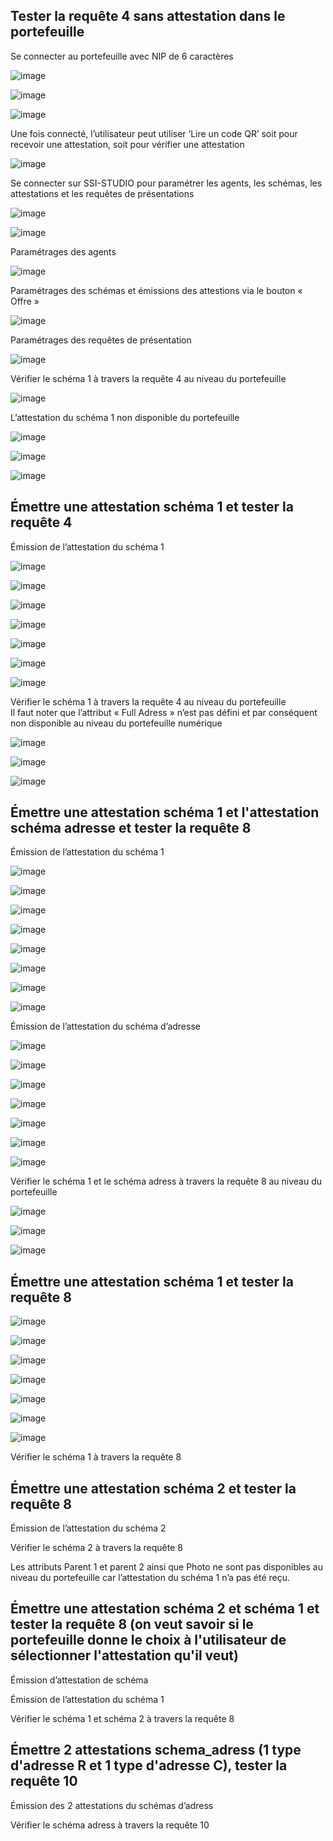 ## Tester la requête 4 sans attestation dans le portefeuille 

Se connecter au portefeuille avec NIP de 6 caractères

 ![image](https://user-images.githubusercontent.com/120060804/206300257-418e8440-4fb0-4e50-b943-4b46c5beed67.png)
 
 ![image](https://user-images.githubusercontent.com/120060804/206300483-a3e8b79e-dd31-424b-b651-509bb2f0ceab.png)
 
 ![image](https://user-images.githubusercontent.com/120060804/206300524-0efac93d-6d55-4417-8ebe-ca011e4e8b40.png)

Une fois connecté, l’utilisateur peut utiliser ‘Lire un code QR’ soit pour recevoir une attestation, soit pour vérifier une attestation

![image](https://user-images.githubusercontent.com/120060804/206300586-09a4e9fd-e722-4f43-80d4-fe9e0d47a423.png)

Se connecter sur SSI-STUDIO pour paramétrer les agents, les schémas, les attestations et les requêtes de présentations

 ![image](https://user-images.githubusercontent.com/120060804/206300666-1d29658c-3f45-4ed0-a119-ecd0cff3105b.png)
 
 ![image](https://user-images.githubusercontent.com/120060804/206300715-7afe859c-6334-4f36-95e5-0b51af7884d3.png)

Paramétrages des agents

 ![image](https://user-images.githubusercontent.com/120060804/206300759-5a6b167d-b8ab-477c-91d9-0f264f156fcd.png)

Paramétrages des schémas et émissions des attestions via le bouton « Offre »

 ![image](https://user-images.githubusercontent.com/120060804/206300803-65936a3d-8d1f-421e-bcd7-6a591c758c01.png)

Paramétrages des requêtes de présentation 

 ![image](https://user-images.githubusercontent.com/120060804/206300881-e4aa2693-dbfc-4b05-9230-cf41ab456e52.png)

Vérifier le schéma 1 à travers la requête 4 au niveau du portefeuille  

 ![image](https://user-images.githubusercontent.com/120060804/206301824-1ce94189-4b61-4bd7-88e5-6f104ba6cd30.png)

L’attestation du schéma 1 non disponible du portefeuille

 ![image](https://user-images.githubusercontent.com/120060804/206301869-f4d61102-fb13-4cf8-9602-dc942da4773f.png)

 ![image](https://user-images.githubusercontent.com/120060804/206301924-aaec1aca-1a27-425c-87f4-d857c8ddc365.png)
 
 ![image](https://user-images.githubusercontent.com/120060804/206301991-16eec79d-5f3e-412a-99ee-43b54530bcc5.png)

## Émettre une attestation schéma 1 et tester la requête 4

Émission de l’attestation du schéma 1

 ![image](https://user-images.githubusercontent.com/120060804/206302384-125400be-b502-4fa7-8e2f-f50cfb0dc94f.png)

 ![image](https://user-images.githubusercontent.com/120060804/206302423-bcde734c-0e25-4492-85fc-ebfe3b134629.png)

 ![image](https://user-images.githubusercontent.com/120060804/206302457-28ec0d10-a861-4371-b4c7-877a1e93adc7.png)

 ![image](https://user-images.githubusercontent.com/120060804/206302491-9d02830a-ec3f-47da-bdcc-6ca48a0b90ad.png)

 ![image](https://user-images.githubusercontent.com/120060804/206302516-d83e815b-6acd-4df2-8b7a-4c9180d93595.png)
 
 ![image](https://user-images.githubusercontent.com/120060804/206302553-e00d8c96-4b8b-4dcb-b170-76daf3bae1f0.png)

 ![image](https://user-images.githubusercontent.com/120060804/206302586-8d2d6bec-4e38-4a5f-a9f2-4b78617edf52.png)

Vérifier le schéma 1 à travers la requête 4 au niveau du portefeuille  
Il faut noter que l’attribut « Full Adress » n’est pas défini et par conséquent non disponible au niveau du portefeuille numérique

![image](https://user-images.githubusercontent.com/120060804/206302887-aa510fb6-fae5-4c07-8f7d-19fc63fa4271.png)

![image](https://user-images.githubusercontent.com/120060804/206302911-10669f50-9e54-4545-885a-bb5bd8aa8a57.png)

![image](https://user-images.githubusercontent.com/120060804/206302949-f099cf25-d929-48a7-ae02-b8db2a62104d.png)
 
## Émettre une attestation schéma 1 et l'attestation schéma adresse et tester la requête 8

Émission de l’attestation du schéma 1

 ![image](https://user-images.githubusercontent.com/120060804/206303108-33951956-356a-4864-b00e-724c5c79b02d.png)

 ![image](https://user-images.githubusercontent.com/120060804/206303155-22831942-5e64-4c99-b999-19b44128d7cd.png)
 
 ![image](https://user-images.githubusercontent.com/120060804/206303210-61d4dff7-807a-40e4-b9fa-5a2ed3fa8693.png)

 ![image](https://user-images.githubusercontent.com/120060804/206303235-2f818f36-31b4-4815-9e26-6fe32ce839c3.png)
 
 ![image](https://user-images.githubusercontent.com/120060804/206303267-31c11843-08ee-44b8-a5e9-a948c68d9447.png)
 
 ![image](https://user-images.githubusercontent.com/120060804/206303301-3b286522-c225-48dc-a7a4-4ccd5de3d3e3.png)
 
 ![image](https://user-images.githubusercontent.com/120060804/206303332-115330d0-faf3-4fe7-8f86-8658d5b56444.png)
 
 ![image](https://user-images.githubusercontent.com/120060804/206303363-50f7caad-c7f2-4859-9269-fa6971a8b17f.png)
 
Émission de l’attestation du schéma d’adresse

 ![image](https://user-images.githubusercontent.com/120060804/206303508-9d7d0515-f5f7-42bb-9210-71c5f97e79fa.png)

 ![image](https://user-images.githubusercontent.com/120060804/206303533-8e246ca9-d59b-40c0-beca-5149130c8c38.png)

 ![image](https://user-images.githubusercontent.com/120060804/206303557-8b951c7d-7486-4dc2-972c-fc798bb2e14b.png)

 ![image](https://user-images.githubusercontent.com/120060804/206303580-8501b746-d9f6-40eb-9d7c-9b2a14ca3dca.png)
 
 ![image](https://user-images.githubusercontent.com/120060804/206303608-c82ec318-cf13-4319-9c23-3e5aa2eb8e4c.png)

 ![image](https://user-images.githubusercontent.com/120060804/206303631-fcf2d971-af09-4dae-a48f-3227fa4e2ced.png)
 
 ![image](https://user-images.githubusercontent.com/120060804/206303658-acab08d8-c33d-414c-ada5-6e9c6358517c.png)

Vérifier le schéma 1 et le schéma adress à travers la requête 8 au niveau du portefeuille  

 ![image](https://user-images.githubusercontent.com/120060804/206303717-d7791fc3-f181-4ebc-981b-b724c343664e.png)

 ![image](https://user-images.githubusercontent.com/120060804/206303751-6a444773-93a6-4087-a840-f5eed2cc74fc.png)

 ![image](https://user-images.githubusercontent.com/120060804/206303779-d62d44fe-9281-4b9a-a17f-826acd57d054.png)

## Émettre une attestation schéma 1 et tester la requête 8

 ![image](https://user-images.githubusercontent.com/120060804/206304011-6733ccd3-2c5e-4951-9803-609ed88c9789.png)

 ![image](https://user-images.githubusercontent.com/120060804/206304035-9df97aa2-527c-4c26-9e13-ebe2210ce8ae.png)

 ![image](https://user-images.githubusercontent.com/120060804/206304065-a2be2f26-0e12-40b0-a69d-6ff9dead8fcb.png)
 
 ![image](https://user-images.githubusercontent.com/120060804/206304107-7e766b30-afae-4caf-8b80-3b169b725cd9.png)

 ![image](https://user-images.githubusercontent.com/120060804/206304138-67bd77df-f826-4342-9da6-bc06f21188cf.png)

 ![image](https://user-images.githubusercontent.com/120060804/206304164-42810250-13e3-4773-96ca-c285125c01b6.png)

 ![image](https://user-images.githubusercontent.com/120060804/206304207-df702a24-2e36-4743-ae03-6053ea009f98.png)
 
Vérifier le schéma 1 à travers la requête 8



## Émettre une attestation schéma 2 et tester la requête 8

Émission de l’attestation du schéma 2


 
Vérifier le schéma 2 à travers la requête 8



Les attributs Parent 1 et parent 2 ainsi que Photo ne sont pas disponibles au niveau du portefeuille car l’attestation du schéma 1 n’a pas été reçu.



## Émettre une attestation schéma 2 et schéma 1 et tester la requête 8 (on veut savoir si le portefeuille donne le choix à l'utilisateur de sélectionner l'attestation qu'il veut)
 
Émission d’attestation de schéma

 
 
Émission de l’attestation du schéma 1

 
 
Vérifier le schéma 1 et schéma 2 à travers la requête 8



## Émettre 2 attestations schema_adress (1 type d'adresse R et 1 type d'adresse C), tester la requête 10
Émission des 2 attestations du schémas d’adress


 
Vérifier le schéma adress à travers la requête 10

